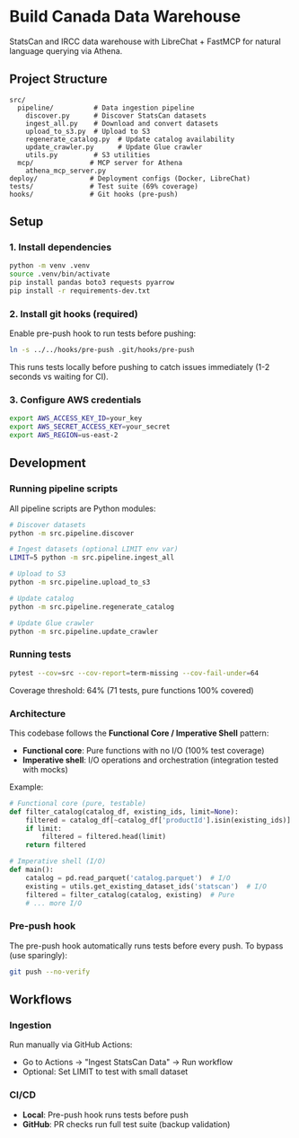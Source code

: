 # Build Canada Data Warehouse

StatsCan and IRCC data warehouse with LibreChat + FastMCP for natural language querying via Athena.

## Project Structure

```
src/
  pipeline/          # Data ingestion pipeline
    discover.py      # Discover StatsCan datasets
    ingest_all.py    # Download and convert datasets
    upload_to_s3.py  # Upload to S3
    regenerate_catalog.py  # Update catalog availability
    update_crawler.py      # Update Glue crawler
    utils.py         # S3 utilities
  mcp/              # MCP server for Athena
    athena_mcp_server.py
deploy/             # Deployment configs (Docker, LibreChat)
tests/              # Test suite (69% coverage)
hooks/              # Git hooks (pre-push)
```

## Setup

### 1. Install dependencies

```bash
python -m venv .venv
source .venv/bin/activate
pip install pandas boto3 requests pyarrow
pip install -r requirements-dev.txt
```

### 2. Install git hooks (required)

Enable pre-push hook to run tests before pushing:

```bash
ln -s ../../hooks/pre-push .git/hooks/pre-push
```

This runs tests locally before pushing to catch issues immediately (1-2 seconds vs waiting for CI).

### 3. Configure AWS credentials

```bash
export AWS_ACCESS_KEY_ID=your_key
export AWS_SECRET_ACCESS_KEY=your_secret
export AWS_REGION=us-east-2
```

## Development

### Running pipeline scripts

All pipeline scripts are Python modules:

```bash
# Discover datasets
python -m src.pipeline.discover

# Ingest datasets (optional LIMIT env var)
LIMIT=5 python -m src.pipeline.ingest_all

# Upload to S3
python -m src.pipeline.upload_to_s3

# Update catalog
python -m src.pipeline.regenerate_catalog

# Update Glue crawler
python -m src.pipeline.update_crawler
```

### Running tests

```bash
pytest --cov=src --cov-report=term-missing --cov-fail-under=64
```

Coverage threshold: 64% (71 tests, pure functions 100% covered)

### Architecture

This codebase follows the **Functional Core / Imperative Shell** pattern:

- **Functional core**: Pure functions with no I/O (100% test coverage)
- **Imperative shell**: I/O operations and orchestration (integration tested with mocks)

Example:
```python
# Functional core (pure, testable)
def filter_catalog(catalog_df, existing_ids, limit=None):
    filtered = catalog_df[~catalog_df['productId'].isin(existing_ids)]
    if limit:
        filtered = filtered.head(limit)
    return filtered

# Imperative shell (I/O)
def main():
    catalog = pd.read_parquet('catalog.parquet')  # I/O
    existing = utils.get_existing_dataset_ids('statscan')  # I/O
    filtered = filter_catalog(catalog, existing)  # Pure
    # ... more I/O
```

### Pre-push hook

The pre-push hook automatically runs tests before every push. To bypass (use sparingly):

```bash
git push --no-verify
```

## Workflows

### Ingestion

Run manually via GitHub Actions:
- Go to Actions → "Ingest StatsCan Data" → Run workflow
- Optional: Set LIMIT to test with small dataset

### CI/CD

- **Local**: Pre-push hook runs tests before push
- **GitHub**: PR checks run full test suite (backup validation)
